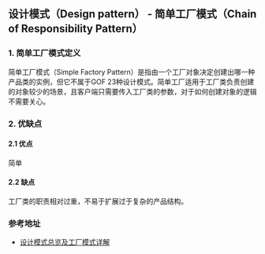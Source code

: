 ## 设计模式（Design pattern） - 简单工厂模式（Chain of Responsibility Pattern）

### 1. 简单工厂模式定义
简单工厂模式（Simple Factory Pattern）是指由一个工厂对象决定创建出哪一种产品类的实例，但它不属于GOF 23种设计模式。简单工厂适用于工厂类负责创建的对象较少的场景，且客户端只需要传入工厂类的参数，对于如何创建对象的逻辑不需要关心。

### 2. 优缺点
#### 2.1 优点
简单
#### 2.2 缺点
工厂类的职责相对过重，不易于扩展过于复杂的产品结构。

### 参考地址
* [设计模式总览及工厂模式详解](https://www.jianshu.com/p/808d44951ad5)
    
